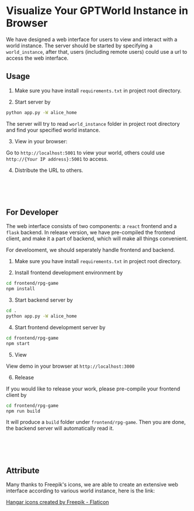 # Visualize Your GPTWorld Instance in Browser

We have designed a web interface for users to view and interact with a world instance. The server should be started by specifying a `world_instance`, after that, users (including remote users) could use a url to access the web interface.


## Usage

1. Make sure you have install `requirements.txt` in project root directory.

2. Start server by

```bash
python app.py -W alice_home
```

The server will try to read `world_instance` folder in project root directory and find your specified world instance.

3. View in your browser:

Go to `http://localhost:5001` to view your world, others could use `http://{Your IP address}:5001` to access.

4. Distribute the URL to others.

<br/>
<br/>
<br/>


## For Developer

The web interface consists of two components: a `react` frontend and a `flask` backend. In release version, we have pre-compiled the frontend client, and make it a part of backend, which will make all things convenient. 

For develooment, we should seperately handle frontend and backend.

1. Make sure you have install `requirements.txt` in project root directory.

2. Install frontend development environment by

```bash
cd frontend/rpg-game
npm install
```

3. Start backend server by 

```bash
cd .
python app.py -W alice_home
```

4. Start frontend development server by

```bash
cd frontend/rpg-game
npm start
```

5. View

View demo in your browser at `http://localhost:3000`

6. Release

If you would like to release your work, please pre-compile your frontend client by

```bash
cd frontend/rpg-game
npm run build
```

It will produce a `build` folder under `frontend/rpg-game`. Then you are done, the backend server will automatically read it.

<br/>
<br/>
<br/>


## Attribute

Many thanks to Freepik's icons, we are able to create an extensive web interface according to various world instance, here is the link:

<a href="https://www.flaticon.com/free-icons/hangar" title="hangar icons">Hangar icons created by Freepik - Flaticon</a>